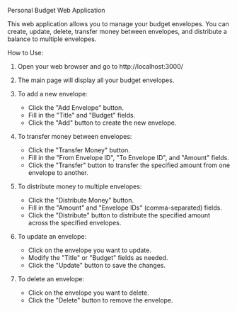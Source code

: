 Personal Budget Web Application

This web application allows you to manage your budget envelopes. You can create, update, delete, transfer money between envelopes, and distribute a balance to multiple envelopes.

How to Use:

1. Open your web browser and go to http://localhost:3000/

2. The main page will display all your budget envelopes.

3. To add a new envelope:
   - Click the "Add Envelope" button.
   - Fill in the "Title" and "Budget" fields.
   - Click the "Add" button to create the new envelope.

4. To transfer money between envelopes:
   - Click the "Transfer Money" button.
   - Fill in the "From Envelope ID", "To Envelope ID", and "Amount" fields.
   - Click the "Transfer" button to transfer the specified amount from one envelope to another.

5. To distribute money to multiple envelopes:
   - Click the "Distribute Money" button.
   - Fill in the "Amount" and "Envelope IDs" (comma-separated) fields.
   - Click the "Distribute" button to distribute the specified amount across the specified envelopes.

6. To update an envelope:
   - Click on the envelope you want to update.
   - Modify the "Title" or "Budget" fields as needed.
   - Click the "Update" button to save the changes.

7. To delete an envelope:
   - Click on the envelope you want to delete.
   - Click the "Delete" button to remove the envelope.
